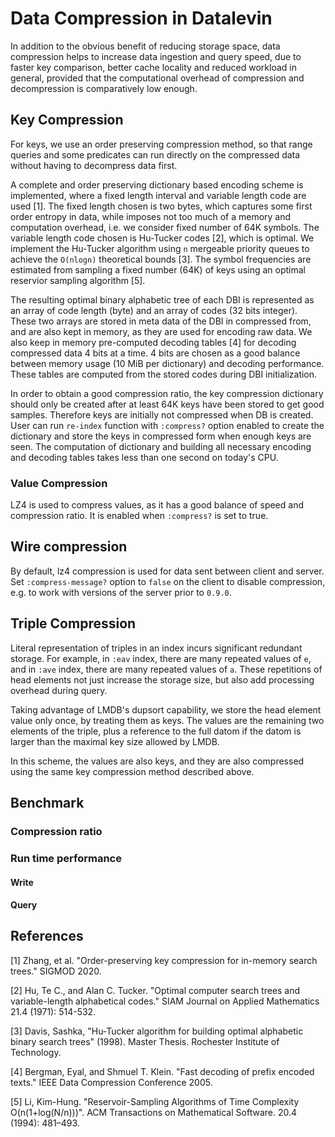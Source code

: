 # Data Compression in Datalevin

In addition to the obvious benefit of reducing storage space, data compression
helps to increase data ingestion and query speed, due to faster key comparison,
better cache locality and reduced workload in general, provided that the
computational overhead of compression and decompression is comparatively low
enough.

## Key Compression

For keys, we use an order preserving compression method, so that range queries
and some predicates can run directly on the compressed data without having to
decompress data first.

A complete and order preserving dictionary based encoding scheme is implemented,
where a fixed length interval and variable length code are used [1]. The fixed
length chosen is two bytes, which captures some first order entropy in data,
while imposes not too much of a memory and computation overhead, i.e. we
consider fixed number of 64K symbols. The variable length code chosen is
Hu-Tucker codes [2], which is optimal. We implement the Hu-Tucker algorithm
using `n` mergeable priority queues to achieve the `O(nlogn)` theoretical bounds
[3]. The symbol frequencies are estimated from sampling a fixed number (64K) of
keys using an optimal reservior sampling algorithm [5].

The resulting optimal binary alphabetic tree of each DBI is represented as an
array of code length (byte) and an array of codes (32 bits integer). These two
arrays are stored in meta data of the DBI in compressed from, and are also kept
in memory, as they are used for encoding raw data. We also keep in memory
pre-computed decoding tables [4] for decoding compressed data 4 bits at a time.
4 bits are chosen as a good balance between memory usage (10 MiB per dictionary)
and decoding performance. These tables are computed from the stored codes during
DBI initialization.

In order to obtain a good compression ratio, the key compression dictionary
should only be created after at least 64K keys have been stored to get good
samples. Therefore keys are initially not compressed when DB is created. User can run `re-index`
function with `:compress?` option enabled to create the dictionary and store the
keys in compressed form when enough keys are seen.
The computation of dictionary and building all necessary encoding and
decoding tables takes less than one second on today's CPU.

### Value Compression

LZ4 is used to compress values, as it has a good balance of speed and
compression ratio. It is enabled when `:compress?` is set to true.

## Wire compression

By default, lz4 compression is used for data sent between client and server. Set
`:compress-message?` option to `false` on the client to disable compression,
e.g. to work with versions of the server prior to `0.9.0`.

## Triple Compression

Literal representation of triples in an index incurs significant redundant
storage. For example, in `:eav` index, there are many repeated values of `e`,
and in `:ave` index, there are many repeated values of `a`. These repetitions of
head elements not just increase the storage size, but also add processing
overhead during query.

Taking advantage of LMDB's dupsort capability, we store the head element value
only once, by treating them as keys. The values are the remaining two elements
of the triple, plus a reference to the full datom if the datom is larger than
the maximal key size allowed by LMDB.

In this scheme, the values are also keys, and they are also compressed using the
same key compression method described above.

## Benchmark

### Compression ratio

### Run time performance

#### Write

#### Query

## References

[1] Zhang, et al. "Order-preserving key compression for in-memory search trees." SIGMOD 2020.

[2] Hu, Te C., and Alan C. Tucker. "Optimal computer search trees and variable-length alphabetical codes." SIAM Journal on Applied Mathematics 21.4 (1971): 514-532.

[3] Davis, Sashka, "Hu-Tucker algorithm for building optimal alphabetic binary
search trees" (1998). Master Thesis. Rochester Institute of Technology.

[4] Bergman, Eyal, and Shmuel T. Klein. "Fast decoding of prefix encoded texts." IEEE Data Compression Conference 2005.

[5] Li, Kim-Hung. "Reservoir-Sampling Algorithms of Time Complexity
O(n(1+log(N/n)))". ACM Transactions on Mathematical Software. 20.4 (1994): 481–493.

